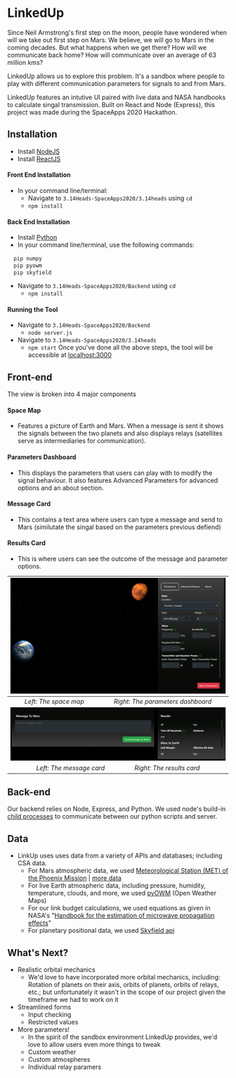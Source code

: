 # LinkedUp
Since Neil Armstrong's first step on the moon, people have wondered when will we take out first step on Mars. We believe, we will go to Mars in the coming decades.
But what happens when we get there? How will we communicate back home? How will communicate over an average of 63 million kms?

LinkedUp allows us to explore this problem. It's a sandbox where people to play with different communication parameters for signals to and from Mars. 

LinkedUp features an intutive UI paired with live data and NASA handbooks to calculate singal transmission. Built on React and Node (Express), this project was made during the SpaceApps 2020 Hackathon.

## Installation 
 - Install [NodeJS](https://nodejs.org/en/download/)
 - Install [ReactJS](https://reactjs.org/docs/getting-started.html)

#### Front End Installation
 - In your command line/terminal:
   - Navigate to ```3.14Heads-SpaceApps2020/3.14heads``` using ```cd```
   - ```npm install```


#### Back End Installation
 - Install [Python](https://www.python.org/downloads/)
 - In your command line/terminal, use the following commands:
 ```
   pip numpy
   pip pyowm
   pip skyfield
```
   - Navigate to ```3.14Heads-SpaceApps2020/Backend``` using ```cd```
     - ```npm install```
####  Running the Tool
 - Navigate to ```3.14Heads-SpaceApps2020/Backend```
   - ```node server.js```
 - Navigate to ```3.14Heads-SpaceApps2020/3.14heads```
   - ```npm start```
 Once you've done all the above steps, the tool will be accessible at [localhost:3000](http://localhost:3000/) 

## Front-end
The view is broken into 4 major components
 #### Space Map
  - Features a picture of Earth and Mars. When a message is sent it shows the signals between the two planets and also displays relays (satellites serve as intermediaries for communication).
 #### Parameters Dashboard
  - This displays the parameters that users can play with to modify the signal behaviour. It also features Advanced Parameters for advanced options and an about section.
 #### Message Card
  - This contains a text area where users can type a message and send to Mars (similutate the singal based on the parameters previous defiend)
 #### Results Card
  - This is where users can see the outcome of the message and parameter options.
 
 | ![frontend1.PNG](images/frontend1.PNG) | 
 |:--:| 
 | *Left: The space map&nbsp;&nbsp;&nbsp;&nbsp;&nbsp;&nbsp;&nbsp;&nbsp;&nbsp;&nbsp;&nbsp;&nbsp;&nbsp;&nbsp;&nbsp;&nbsp;&nbsp;&nbsp;Right: The parameters dashboard* |
 | ![frontend2.PNG](images/frontend2.PNG) |  
 | *Left: The message card&nbsp;&nbsp;&nbsp;&nbsp;&nbsp;&nbsp;&nbsp;&nbsp;&nbsp;&nbsp;&nbsp;&nbsp;&nbsp;&nbsp;&nbsp;&nbsp;&nbsp;&nbsp;Right: The results card* |
 
## Back-end
Our backend relies on Node, Express, and Python. We used node's build-in [child processes](https://nodejs.org/api/child_process.html) to communicate between our python scripts and server.   

## Data
 - LinkUp uses uses data from a variety of APIs and databases; including CSA data.
   - For Mars atmospheric data, we used [Meteorological Station (MET) of the Phoenix Mission](https://www.asc-csa.gc.ca/eng/open-data/access-the-data.asp) | [more data](ftp://ftp.asc-csa.gc.ca/users/OpenData_DonneesOuvertes/pub/MET/)
   - For live Earth atmospheric data, including pressure, humidity, temperature, clouds, and more, we used [pyOWM](https://pyowm.readthedocs.io/en/latest/) (Open Weather Maps)
   - For our link budget calculations, we used equations as given in NASA's "[Handbook for the estimation of microwave propagation effects](https://ntrs.nasa.gov/citations/19820004428)"
   - For planetary positional data, we used [Skyfield api](https://rhodesmill.org/skyfield/)  
## What's Next?
 - Realistic orbital mechanics
   - We'd love to have incorporated more orbital mechanics, including: Rotation of planets on their axis, orbits of planets, orbits of relays, etc.; but unfortunately it wasn't in the scope of our project given the timeframe we had to work on it
 - Streamlined forms
   - Input checking 
   - Restricted values
 - More parameters!
   - In the spirit of the sandbox environment LinkedUp provides, we'd love to allow users even more things to tweak
   - Custom weather
   - Custom atmospheres
   - Individual relay paramers
 



